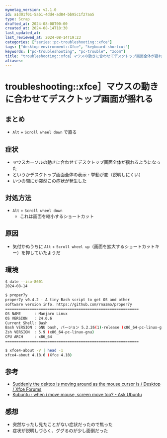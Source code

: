 ```yaml
---
mymetag_version: v2.1.0
id: a1d01f01-5ab1-4dd4-ad84-bb95c1f27aa5
type: Scrap
drafted_at: 2024-08-08T00:00
created_at: 2024-08-14T18:30
last_updated_at:
last_reviewed_at: 2024-08-14T19:23
categories: ["series::pc-troubleshooting::xfce"]
tags: ["desktop-environment::Xfce", "keyboard-shortcut"]
keywords: ["pc-troubleshooting", "pc-trouble", "zoom"]
title: "troubleshooting::xfce］マウスの動きに合わせてデスクトップ画面全体が揺れる"
aliases:
---
```


# troubleshooting::xfce］マウスの動きに合わせてデスクトップ画面が揺れる

## まとめ

- `Alt` + `Scroll wheel down` で直る

## 症状

- マウスカーソルの動きに合わせてデスクトップ画面全体が揺れるようになった
- というかデスクトップ画面全体の表示・挙動が変（説明しにくい）
- いつの間にか突然この症状が発生した

## 対処方法

- `Alt` + `Scroll wheel down`
    - これは画面を縮小するショートカット

## 原因

- 気付かぬうちに `Alt` + `Scroll wheel up`（画面を拡大するショートカットキー）を押していたようだ

## 環境

```bash
$ date --iso-8601
2024-08-14

$ proper7y
proper7y v0.4.2 - A tiny Bash script to get OS and other
software version info. https://github.com/rnazmo/proper7y
============================================================
OS NAME      : Manjaro Linux
OS VERSION   : 24.0.6
Current Shell: Bash
Bash VERSION : GNU bash, バージョン 5.2.26(1)-release (x86_64-pc-linux-gnu)
Zsh VERSION  : 5.9 (x86_64-pc-linux-gnu)
CPU ARCH     : x86_64
============================================================

$ xfce4-about -V | head -1
xfce4-about 4.18.6 (Xfce 4.18)
```

## 参考

- [Suddenly the dektop is moving around as the mouse cursor is / Desktop / Xfce Forums](https://forum.xfce.org/viewtopic.php?id=14678)
- [Kubuntu : when i move mouse, screen move too? - Ask Ubuntu](https://askubuntu.com/a/1324553)

## 感想

- 突然なったし見たことがない症状だったので焦った
- 症状が説明しづらく、ググるのが少し面倒だった

